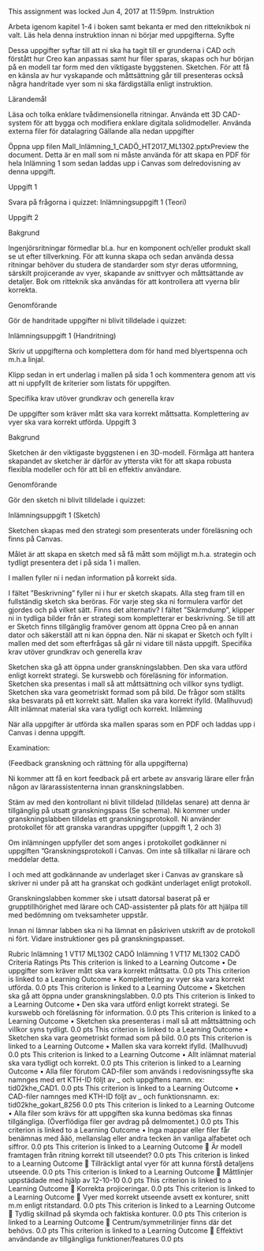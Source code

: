 This assignment was locked Jun 4, 2017 at 11:59pm.
Instruktion

Arbeta igenom kapitel 1-4 i boken samt bekanta er med den ritteknikbok ni valt.
Läs hela denna instruktion innan ni börjar med uppgifterna.
Syfte

Dessa uppgifter syftar till att ni ska ha tagit till er grunderna i CAD och förstått hur Creo kan anpassas samt hur filer sparas, skapas och hur början på en modell tar form med den viktigaste byggstenen. Sketchen. För att få en känsla av hur vyskapande och måttsättning går till presenteras också  några handritade vyer som ni ska färdigställa enligt instruktion.

Lärandemål

Läsa och tolka enklare tvådimensionella ritningar.
Använda ett 3D CAD-system för att bygga och modifiera enklare digitala solidmodeller.
Använda externa filer för datalagring
Gällande alla nedan uppgifter

Öppna upp filen  Mall_Inlämning_1_CADÖ_HT2017_ML1302.pptxPreview the document. Detta är en mall som ni måste använda för att skapa en PDF för hela Inlämning 1 som sedan laddas upp i Canvas som delredovisning av denna uppgift.

Uppgift 1

Svara på frågorna i quizzet:
Inlämningsuppgift 1 (Teori)

Uppgift 2

Bakgrund

Ingenjörsritningar förmedlar bl.a. hur en komponent och/eller produkt skall se ut efter tillverkning. För att kunna skapa och sedan använda dessa ritningar behöver du studera de standarder som styr deras utformning, särskilt projicerande av vyer, skapande av snittvyer och måttsättande av detaljer. Bok om ritteknik ska användas för att kontrollera att vyerna blir korrekta.

Genomförande

Gör de handritade uppgifter ni blivit tilldelade i quizzet:

Inlämningsuppgift 1 (Handritning)

Skriv ut uppgifterna och komplettera dom för hand med blyertspenna och m.h.a linjal.

Klipp sedan in ert underlag i mallen på sida 1 och kommentera genom att vis att ni uppfyllt de kriterier som listats för uppgiften.

Specifika krav utöver grundkrav och generella krav

De uppgifter som kräver mått ska vara korrekt måttsatta.
Komplettering av vyer ska vara korrekt utförda.
Uppgift 3

Bakgrund

Sketchen är den viktigaste byggstenen i en 3D-modell. Förmåga att hantera skapandet av sketcher är därför av yttersta vikt för att skapa robusta flexibla modeller och för att bli en effektiv användare.

Genomförande

Gör den sketch ni blivit tilldelade i quizzet:

Inlämningsuppgift 1 (Sketch)

Sketchen skapas med den strategi som presenterats under föreläsning och finns på Canvas.

Målet är att skapa en sketch med så få mått som möjligt m.h.a. strategin och tydligt presentera det i på sida 1 i mallen.

I mallen fyller ni i nedan information på korrekt sida.

I fältet ”Beskrivning” fyller ni i hur er sketch skapats. Alla steg fram till en fullständig sketch ska beröras. För varje steg ska ni formulera varför det gjordes och på vilket sätt. Finns det alternativ?
I fältet ”Skärmdump”, klipper ni in tydliga bilder från er strategi som kompletterar er beskrivning.
Se till att er Sketch finns tillgänglig framöver genom att öppna Creo på en annan dator och säkerställ att ni kan öppna den.
När ni skapat er Sketch och fyllt i mallen med det som efterfrågas så går ni vidare till nästa uppgift.
Specifika krav utöver grundkrav och generella krav

Sketchen ska gå att öppna under granskningslabben.
Den ska vara utförd enligt korrekt strategi. Se kurswebb och föreläsning för information.
Sketchen ska presentas i mall så att måttsättning och villkor syns tydligt.
Sketchen ska vara geometriskt formad som på bild.
De frågor som ställts ska besvarats på ett korrekt sätt.
Mallen ska vara korrekt ifylld. (Mallhuvud)
Allt inlämnat material ska vara tydligt och korrekt.
Inlämning

När alla uppgifter är utförda ska mallen sparas som en PDF och laddas upp i Canvas i denna uppgift.

Examination:

(Feedback granskning och rättning för alla uppgifterna)

Ni kommer att få en kort feedback på ert arbete av ansvarig lärare eller från någon av lärarassistenterna innan granskningslabben.

Stäm av med den kontrollant ni blivit tilldelad (tilldelas senare) att denna är tillgänglig på utsatt granskningspass (Se schema). Ni kommer under granskningslabben tilldelas ett granskningsprotokoll. Ni använder protokollet för att granska varandras uppgifter (uppgift 1, 2 och 3)

Om inlämningen uppfyller det som anges i protokollet godkänner ni uppgiften ”Granskningsprotokoll i Canvas. Om inte så tillkallar ni lärare och meddelar detta.

I och med att godkännande av underlaget sker i Canvas av granskare så skriver ni under på att ha granskat och godkänt underlaget enligt protokoll.

Granskningslabben kommer ske i utsatt datorsal baserat på er grupptillhörighet med lärare och CAD-assistenter på plats för att hjälpa till med bedömning om tveksamheter uppstår.

Innan ni lämnar labben ska ni ha lämnat en påskriven utskrift av de protokoll ni fört. Vidare instruktioner ges på granskningspasset.

Rubric
Inlämning 1 VT17 ML1302 CADÖ
Inlämning 1 VT17 ML1302 CADÖ
Criteria	Ratings	Pts
This criterion is linked to a Learning Outcome •	De uppgifter som kräver mått ska vara korrekt måttsatta.
0.0 pts
This criterion is linked to a Learning Outcome •	Komplettering av vyer ska vara korrekt utförda.
0.0 pts
This criterion is linked to a Learning Outcome •	Sketchen ska gå att öppna under granskningslabben.
0.0 pts
This criterion is linked to a Learning Outcome •	Den ska vara utförd enligt korrekt strategi. Se kurswebb och föreläsning för information.
0.0 pts
This criterion is linked to a Learning Outcome •	Sketchen ska presenteras i mall så att måttsättning och villkor syns tydligt.
0.0 pts
This criterion is linked to a Learning Outcome •	Sketchen ska vara geometriskt formad som på bild.
0.0 pts
This criterion is linked to a Learning Outcome •	Mallen ska vara korrekt ifylld. (Mallhuvud)
0.0 pts
This criterion is linked to a Learning Outcome •	Allt inlämnat material ska vara tydligt och korrekt.
0.0 pts
This criterion is linked to a Learning Outcome •	Alla filer förutom CAD-filer som används i redovisningssyfte ska namnges med ert KTH-ID följt av _ och uppgiftens namn. ex: tid02khe_CAD1.
0.0 pts
This criterion is linked to a Learning Outcome •	CAD-filer namnges med KTH-ID följt av _ och funktionsnamn. ex: tid02khe_gokart_8256
0.0 pts
This criterion is linked to a Learning Outcome •	Alla filer som krävs för att uppgiften ska kunna bedömas ska finnas tillgängliga. (Överflödiga filer ger avdrag på delmomentet.)
0.0 pts
This criterion is linked to a Learning Outcome •	Inga mappar eller filer får benämnas med åäö, mellanslag eller andra tecken än vanliga alfabetet och siffror.
0.0 pts
This criterion is linked to a Learning Outcome 	Är modell framtagen från ritning korrekt till utseendet?
0.0 pts
This criterion is linked to a Learning Outcome 	Tillräckligt antal vyer för att kunna förstå detaljens utseende.
0.0 pts
This criterion is linked to a Learning Outcome 	Måttlinjer uppstädade med hjälp av 12-10-10
0.0 pts
This criterion is linked to a Learning Outcome 	Korrekta projiceringar.
0.0 pts
This criterion is linked to a Learning Outcome 	Vyer med korrekt utseende avsett ex konturer, snitt m.m enligt ritstandard.
0.0 pts
This criterion is linked to a Learning Outcome 	Tydlig skillnad på skymda och faktiska konturer.
0.0 pts
This criterion is linked to a Learning Outcome 	Centrum/symmetrilinjer finns där det behövs.
0.0 pts
This criterion is linked to a Learning Outcome 	Effektivt användande av tillgängliga funktioner/features
0.0 pts
